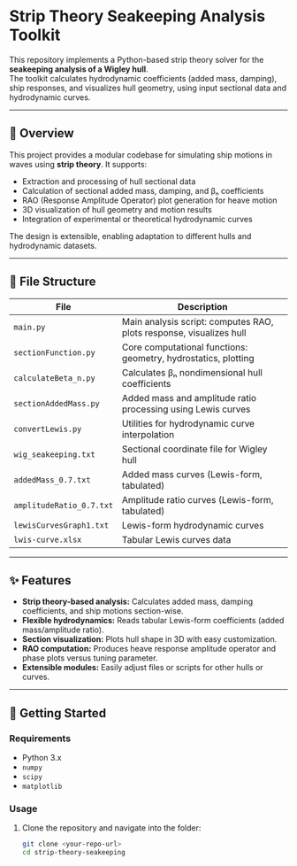 # Strip Theory Seakeeping Analysis Toolkit

This repository implements a Python-based strip theory solver for the **seakeeping analysis of a Wigley hull**.  
The toolkit calculates hydrodynamic coefficients (added mass, damping), ship responses, and visualizes hull geometry, using input sectional data and hydrodynamic curves.

---

## 📖 Overview

This project provides a modular codebase for simulating ship motions in waves using **strip theory**. It supports:

- Extraction and processing of hull sectional data  
- Calculation of sectional added mass, damping, and βₙ coefficients  
- RAO (Response Amplitude Operator) plot generation for heave motion  
- 3D visualization of hull geometry and motion results  
- Integration of experimental or theoretical hydrodynamic curves  

The design is extensible, enabling adaptation to different hulls and hydrodynamic datasets.

---

## 📂 File Structure

| File                     | Description                                                                 |
|--------------------------|-----------------------------------------------------------------------------|
| `main.py`                | Main analysis script: computes RAO, plots response, visualizes hull         |
| `sectionFunction.py`     | Core computational functions: geometry, hydrostatics, plotting              |
| `calculateBeta_n.py`     | Calculates βₙ nondimensional hull coefficients                              |
| `sectionAddedMass.py`    | Added mass and amplitude ratio processing using Lewis curves                |
| `convertLewis.py`        | Utilities for hydrodynamic curve interpolation                              |
| `wig_seakeeping.txt`     | Sectional coordinate file for Wigley hull                                   |
| `addedMass_0.7.txt`      | Added mass curves (Lewis-form, tabulated)                                   |
| `amplitudeRatio_0.7.txt` | Amplitude ratio curves (Lewis-form, tabulated)                              |
| `lewisCurvesGraph1.txt`  | Lewis-form hydrodynamic curves                                              |
| `lwis-curve.xlsx`        | Tabular Lewis curves data                                                   |

---

## ✨ Features

- **Strip theory-based analysis:** Calculates added mass, damping coefficients, and ship motions section-wise.  
- **Flexible hydrodynamics:** Reads tabular Lewis-form coefficients (added mass/amplitude ratio).  
- **Section visualization:** Plots hull shape in 3D with easy customization.  
- **RAO computation:** Produces heave response amplitude operator and phase plots versus tuning parameter.  
- **Extensible modules:** Easily adjust files or scripts for other hulls or curves.  

---

## 🚀 Getting Started

### Requirements
- Python 3.x  
- `numpy`  
- `scipy`  
- `matplotlib`  

### Usage
1. Clone the repository and navigate into the folder:
   ```bash
   git clone <your-repo-url>
   cd strip-theory-seakeeping
